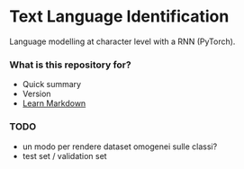 # Text Language Identification #

Language modelling at character level with a RNN (PyTorch).

### What is this repository for? ###

* Quick summary
* Version
* [Learn Markdown](https://bitbucket.org/tutorials/markdowndemo)

### TODO ###

* un modo per rendere dataset omogenei sulle classi?
* test set / validation set


